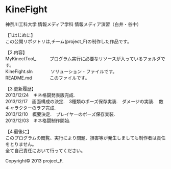 KineFight
=========

神奈川工科大学 情報メディア学科 情報メディア演習（白井・谷中）

【1.はじめに】  
この公開リポジトリは,チーム(project_F)の制作した作品です。  
  
【2.内容】  
MyKinectTool_　　　プログラム実行に必要なリソースが入っているフォルダです。  
KineFight.sln　　　　ソリューション・ファイルです。  
README.md　　　　このファイルです。  
  

【3.更新履歴】  
2013/12/24　キネ格闘発表版完成.  
2013/12/17　画面構成の決定.　3種類のポーズ保存実装.　ダメージの実装.　敵キャラクターのラフ完成.  
2013/12/10　概要決定.　プレイヤーのポーズ保存実装.  
2013/12/03　キネ格闘制作開始.  

【4.最後に】  
このプログラムの閲覧、実行により問題、損害等が発生しましても制作者は責任をとりません。  
全て自己責任において行ってください。  
  
Copyright© 2013 project_F.  
